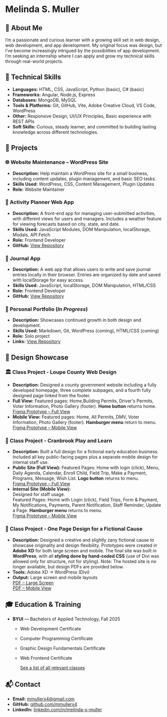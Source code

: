 # Melinda S. Muller

## 👋 About Me

I’m a passionate and curious learner with a growing skill set in web design, web development, and app development. My original focus was design, but I’ve become increasingly intrigued by the possibilities of app development. I’m seeking an internship where I can apply and grow my technical skills through real-world projects.

## 🔧 Technical Skills

- **Languages:** HTML, CSS, JavaScript, Python (basic), C# (basic)
- **Frameworks:** Angular, Node.js, Express
- **Databases:** MongoDB, MySQL
- **Tools & Platforms:** Git, GitHub, Vite, Adobe Creative Cloud, VS Code, WordPress
- **Other:**  Responsive Design, UI/UX Principles, Basic experience with REST APIs
- **Soft Skills:** Curious, steady learner, and committed to building lasting knowledge across different technologies.

## 🚀 Projects

### 🌐 Website Maintenance – WordPress Site

- **Description:** Help maintain a WordPress site for a small business, including content updates, plugin management, and basic SEO tasks.
- **Skills Used:** WordPress, CSS, Content Management, Plugin Updates
- **Role:** Website Maintainer

### 📝 Activity Planner Web App

- **Description:** A front-end app for managing user-submitted activities, with different views for users and managers. Includes a weather feature for viewing forecasts based on city, state, and date.
- **Skills Used:** JavaScript Modules, DOM Manipulation, localStorage, Modals, API Fetch
- **Role:** Frontend Developer
- **GitHub:** [View Repository](https://github.com/mmullerx4/vacationPlanner)

### 📓 Journal App

-  **Description:** A web app that allows users to write and save journal entries locally in their browser. Entries are organized by date and saved with localStorage for easy access.
- **Skills Used:** JavaScript, localStorage, DOM Manipulation, HTML/CSS
- **Role:** Frontend Developer
- **GitHub:** [View Repository](https://github.com/mmullerx4/WAJ) 

### 💼 Personal Portfolio (_In Progress_)

- **Description:** Showcases continued growth in both design and development.
- **Skills Used:** Markdown, Git, WordPress (coming), HTML/CSS (coming)
- **Role:** Solo project
- **Links:** [View Repository](https://github.com/mmullerx4/portfolio)

## 🎨 Design Showcase

### 🏛️ Class Project - Loupe County Web Design

- **Description:** Designed a county government website including a fully developed homepage, three complete subpages, and a fourth fully designed page linked from the footer.
- **Full View:**  Featured pages: Home,Building Permits, Driver's Permits, Voter Information, Photo Gallery (footer). **Home button** returns home.  
[Figma Prototype – Full View](https://www.figma.com/proto/plw3q1g9pg5lTNkfEct8cl/Loupe?node-id=88-171...)
- **Mobile View:**  Featured pages: Home, All Permits, DMV, Voter Information, Photo Gallery (footer). **Hamburger menu** return to menu.  
[Figma Prototype – Mobile View](https://www.figma.com/proto/plw3q1g9pg5lTNkfEct8cl/Loupe?node-id=87-141...)


### 🛝 Class Project - Cranbrook Play and Learn

- **Description:** Built a full design for a fictional early education business. Included all key public-facing pages plus a separate mobile design for internal staff use. 
- **Public Site (Full View):** 
Featured Pages: Home with login (click), Menu, Daily Agenda, Calendar, Enroll Child, Field Trip, Make a Payment, Programs, Message, Wish List. **Logo button** returns to menu.  
[Figma Prototype – Full View](https://www.figma.com/proto/nTus2VpDHemsmblO1hcABO/school-project-03?node-id=47-293&t=kAq4s5x3xfxUOMbb-1)  
- **Internal Site (Mobile View):**  
Designed for staff usage.  
Featured Pages: Home with Login (click), Field Trips, Form & Payment, My Notifications, Payments, Parent Notification, Staff Reminder, Update a Page. **Hamburger menu** returns to menu.  
[Figma Prototype – Mobile View](https://www.figma.com/proto/nTus2VpDHemsmblO1hcABO/school-project-03?node-id=2441-126&t=kAq4s5x3xfxUOMbb-1)

### 🌿 Class Project - One Page Design for a Fictional Cause

- **Description:** Designed a creative and slightly zany fictional cause to showcase originality and design flexibility. Prototypes were created in **Adobe XD** for both large screen and mobile. The final site was built in **WordPress**, with all **styling done by hand-coded CSS** (use of Divi was allowed only for structure, not for styling).
Note: The hosted site is no longer available, but design PDFs are provided below.
- **Tools:** Adobe XD → WordPress (Divi)  
- **Output:** Large screen and mobile layouts  
[PDF – Large Screen](assets/COMM310.Final.Large.pdf)  
[PDF – Mobile View](assets/COMM310.Final.Mobile.pdf)

## 🎓 Education & Training

- **BYUI** — Bachelors of Applied Technology, Fall 2025  
  - Web Development Certificate  
  - Computer Programming Certificate  
  - Graphic Design Fundamentals Certificate  
  - Web Frontend Certificate  

    [See a list of all relevant classes](allCourses.md)


## 📬 Contact

- **Email:** [mmullerx4@gmail.com](mailto:mmullerx4@gmail.com)  
- **GitHub:** [github.com/mmullerx4](https://github.com/mmullerx4)  
- **LinkedIn:** [linkedin.com/in/melinda-s-muller](https://linkedin.com/in/melinda-s-muller)
  

